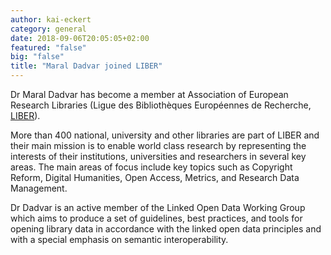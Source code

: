 ```yaml
---
author: kai-eckert
category: general
date: 2018-09-06T20:05:05+02:00
featured: "false"
big: "false"
title: "Maral Dadvar joined LIBER"
---
```

Dr Maral Dadvar has become a member at Association of European Research Libraries (Ligue des Bibliothèques Européennes de Recherche, [LIBER](https://libereurope.eu/)).
<!--more-->

More than 400 national, university and other libraries are part of LIBER and their main mission is to enable world class research by representing the interests of their institutions, universities and researchers in several key areas.  The main areas of focus include key topics such as Copyright Reform, Digital Humanities, Open Access, Metrics, and Research Data Management.

Dr Dadvar is an active member of the Linked Open Data Working Group  which aims to produce a set of guidelines, best practices, and tools for opening library data in accordance with the linked open data principles and with a special emphasis on semantic interoperability. 
 

